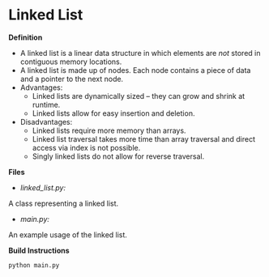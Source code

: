 # Linked List

**Definition**

* A linked list is a linear data structure in which elements are *not* stored in contiguous memory locations.
* A linked list is made up of nodes. Each node contains a piece of data and a pointer to the next node.
* Advantages:
     * Linked lists are dynamically sized – they can grow and shrink at runtime.
     * Linked lists allow for easy insertion and deletion.
* Disadvantages:
     * Linked lists require more memory than arrays.
     * Linked list traversal takes more time than array traversal and direct access via index is not possible.
     * Singly linked lists do not allow for reverse traversal.

**Files**
* *linked_list.py:*

A class representing a linked list.

* *main.py:*

An example usage of the linked list.

**Build Instructions**

`python main.py`
